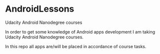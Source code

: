 # AndroidLessons
Udacity Android Nanodegree courses

In order to get some knowledge of Android apps development I am taking Udacity Android Nanodegree courses.

In this repo all apps are/will be placed in accordance of course tasks.
